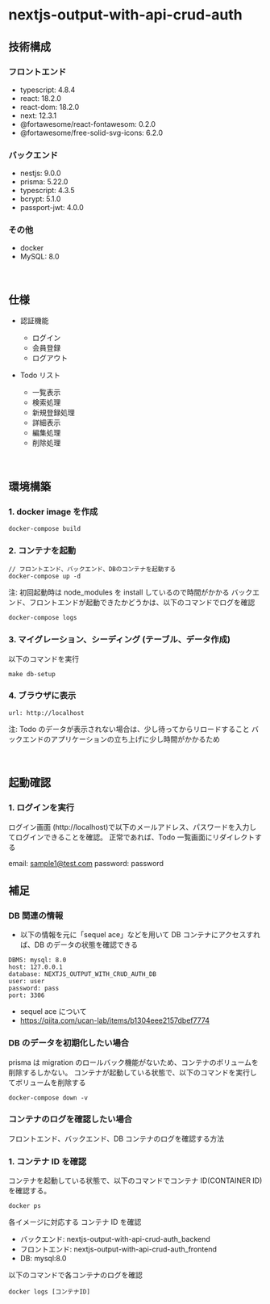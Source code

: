 # nextjs-output-with-api-crud-auth

## 技術構成

### フロントエンド

- typescript: 4.8.4
- react: 18.2.0
- react-dom: 18.2.0
- next: 12.3.1
- @fortawesome/react-fontawesom: 0.2.0
- @fortawesome/free-solid-svg-icons: 6.2.0

### バックエンド

- nestjs: 9.0.0
- prisma: 5.22.0
- typescript: 4.3.5
- bcrypt: 5.1.0
- passport-jwt: 4.0.0

### その他

- docker
- MySQL: 8.0

<br />

## 仕様

- 認証機能

  - ログイン
  - 会員登録
  - ログアウト

- Todo リスト
  - 一覧表示
  - 検索処理
  - 新規登録処理
  - 詳細表示
  - 編集処理
  - 削除処理

<br />

## 環境構築

### 1. docker image を作成

```
docker-compose build
```

### 2. コンテナを起動

```
// フロントエンド、バックエンド、DBのコンテナを起動する
docker-compose up -d
```

注: 初回起動時は node_modules を install しているので時間がかかる
バックエンド、フロントエンドが起動できたかどうかは、以下のコマンドでログを確認

```
docker-compose logs
```

### 3. マイグレーション、シーディング (テーブル、データ作成)

以下のコマンドを実行

```
make db-setup
```

### 4. ブラウザに表示

```
url: http://localhost
```

注: Todo のデータが表示されない場合は、少し待ってからリロードすること
バックエンドのアプリケーションの立ち上げに少し時間がかかるため

<br />

## 起動確認

### 1. ログインを実行

ログイン画面 (http://localhost)で以下のメールアドレス、パスワードを入力してログインできることを確認。
正常であれば、Todo 一覧画面にリダイレクトする

email: sample1@test.com
password: password

## 補足

### DB 関連の情報

- 以下の情報を元に「sequel ace」などを用いて DB コンテナにアクセスすれば、DB のデータの状態を確認できる

```
DBMS: mysql: 8.0
host: 127.0.0.1
database: NEXTJS_OUTPUT_WITH_CRUD_AUTH_DB
user: user
password: pass
port: 3306
```

- sequel ace について
- https://qiita.com/ucan-lab/items/b1304eee2157dbef7774

### DB のデータを初期化したい場合

prisma は migration のロールバック機能がないため、コンテナのボリュームを削除するしかない。
コンテナが起動している状態で、以下のコマンドを実行してボリュームを削除する

```
docker-compose down -v
```

### コンテナのログを確認したい場合

フロントエンド、バックエンド、DB コンテナのログを確認する方法

### 1. コンテナ ID を確認

コンテナを起動している状態で、以下のコマンドでコンテナ ID(CONTAINER ID)を確認する。

```
docker ps
```

各イメージに対応する コンテナ ID を確認

- バックエンド: nextjs-output-with-api-crud-auth_backend
- フロントエンド: nextjs-output-with-api-crud-auth_frontend
- DB: mysql:8.0

以下のコマンドで各コンテナのログを確認

```
docker logs [コンテナID]
```
